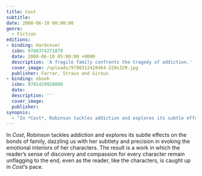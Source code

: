 ```yaml
---
title: Cost
subtitle: 
date: 2008-06-10 00:00:00
genre:
  - Fiction
editions:
- binding: Hardcover
  isbn: 9780374271879
  date: 2008-06-10 05:00:00 +0000
  description: 'A fragile family confronts the tragedy of addiction.'
  cover_image: /uploads/9780312428464-220x329.jpg
  publisher: Farrar, Straus and Giroux
- binding: ebook
  isbn: 9781429928090
  date: 
  description: ''
  cover_image: 
  publisher: 
synopsis:
  - "In *Cost*, Robinson tackles addiction and explores its subtle effects on the bonds of family, dazzling us with her subtlety and precision in evoking the emotional interiors of her characters. The result is a work in which the reader's sense of discovery and compassion for every character remain unflagging to the end, even as the reader, like the characters, is caught up in <em>Cost</em>'s pace."
---
```

In *Cost*, Robinson tackles addiction and explores its subtle effects on the bonds of family, dazzling us with her subtlety and precision in evoking the emotional interiors of her characters. The result is a work in which the reader&#8217;s sense of discovery and compassion for every character remain unflagging to the end, even as the reader, like the characters, is caught up in *Cost*&#8216;s pace.
